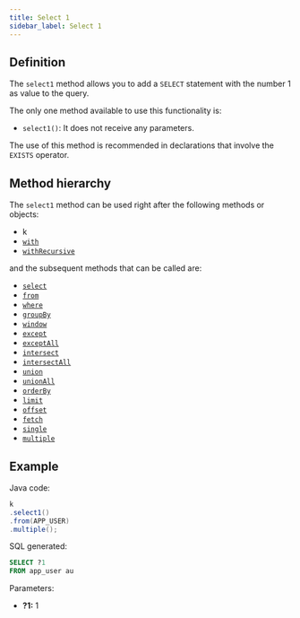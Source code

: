 ```yaml
---
title: Select 1
sidebar_label: Select 1
---
```


## Definition

The `select1` method allows you to add a `SELECT` statement with the number 1 as value to the query.

The only one method available to use this functionality is:

- `select1()`: It does not receive any parameters.

The use of this method is recommended in declarations that involve the `EXISTS` operator.

## Method hierarchy

The `select1` method can be used right after the following methods or objects:

- k
- [`with`](/docs/select-statement/with)
- [`withRecursive`](/docs/select-statement/with)

and the subsequent methods that can be called are:

- [`select`](/docs/select-statement/select/)
- [`from`](/docs/select-statement/from/)
- [`where`](/docs/select-statement/where/)
- [`groupBy`](/docs/select-statement/select/)
- [`window`](/docs/select-statement/select/)
- [`except`](/docs/select-statement/select/)
- [`exceptAll`](/docs/select-statement/select/)
- [`intersect`](/docs/select-statement/select/)
- [`intersectAll`](/docs/select-statement/select/)
- [`union`](/docs/select-statement/select/)
- [`unionAll`](/docs/select-statement/select/)
- [`orderBy`](/docs/select-statement/select/)
- [`limit`](/docs/select-statement/select/)
- [`offset`](/docs/select-statement/select/)
- [`fetch`](/docs/select-statement/select/)
- [`single`](/docs/select-statement/select/)
- [`multiple`](/docs/select-statement/select/)

## Example

Java code:

```java
k
.select1()
.from(APP_USER)
.multiple();
```

SQL generated:

```sql showLineNumbers
SELECT ?1
FROM app_user au
```

Parameters:

- **?1:** 1